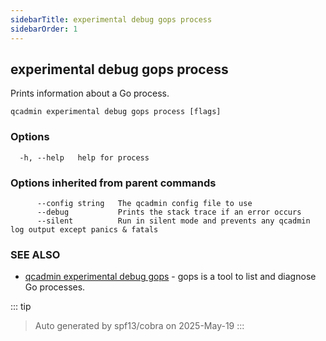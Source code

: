 ```yaml
---
sidebarTitle: experimental debug gops process
sidebarOrder: 1
---
```


## experimental debug gops process

Prints information about a Go process.

```
qcadmin experimental debug gops process [flags]
```

### Options

```
  -h, --help   help for process
```

### Options inherited from parent commands

```
      --config string   The qcadmin config file to use
      --debug           Prints the stack trace if an error occurs
      --silent          Run in silent mode and prevents any qcadmin log output except panics & fatals
```

### SEE ALSO

* [qcadmin experimental debug gops](experimental_debug_gops.md)	 - gops is a tool to list and diagnose Go processes.

::: tip
>Auto generated by spf13/cobra on 2025-May-19
:::